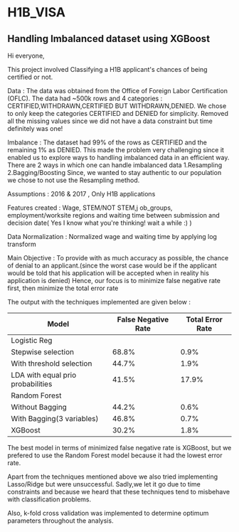 # H1B_VISA
## Handling Imbalanced dataset using XGBoost

Hi everyone,

This project involved Classifying a H1B applicant's chances of being certified or not. 

Data : The data was obtained from the Office of Foreign Labor Certification (OFLC).
       The data had ~500k rows and 4 categories : CERTIFIED,WITHDRAWN,CERTIFIED BUT WITHDRAWN,DENIED.
       We chose to only keep the categories CERTIFIED and DENIED for simplicity.
       Removed all the missing values since we did not have a data constraint but time definitely was one!

Imbalance : The dataset had 99% of the rows as CERTIFIED and the remaining 1% as DENIED.
            This made the problem very challenging since it enabled us to  explore ways to handling imbalanced data in an efficient way.
            There are 2 ways in which one can handle imbalanced data 
                  1.Resampling 
                  2.Bagging/Boosting
                  Since, we wanted to stay authentic to our population we chose to not use the Resampling method.

Assumptions : 2016 & 2017 , Only H1B applications

Features created : Wage, STEM/NOT STEM,j ob_groups, employment/worksite regions and waiting time between submission and decision date( Yes I know what you're thinking! wait a while :) )

Data Normalization : Normalized wage and waiting time by applying log transform

Main Objective : To provide with as much accuracy as possible, the chance of denial to an applicant.(since the worst case would be if                    the applicant would be told that his application will be accepted when in reality his application is denied)
                 Hence, our focus is to minimize false negative rate first, then minimize the total error rate

The output with the techniques implemented are given below :

|              Model                | False Negative Rate |Total Error Rate|
| --------------------------------  | ------------------- |----------------|
| Logistic Reg                      |                     |                |
| Stepwise selection                |     68.8%           |     0.9%       |
| With threshold selection          |     44.7%           |     1.9%       |
| LDA with equal prio probabilities |     41.5%           |     17.9%      |
| Random Forest                     |                     |                |
| Without Bagging                   |     44.2%           |     0.6%       |
| With Bagging(3 variables)         |     46.8%           |     0.7%       |
| XGBoost                           |     30.2%           |     1.8%       |

The best model in terms of minimized false negative rate is XGBoost, but we prefered to use the Random Forest model because it had the lowest error rate.

Apart from the techniques mentioned above we also tried implementing Lasso/Ridge but were unsuccessful. Sadly,we let it go due to time constraints and because we heard that these techniques tend to misbehave with classification problems.

Also, k-fold cross validation was implemented to determine optimum parameters throughout the analysis.



  
